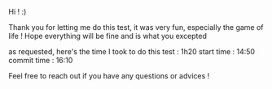 Hi ! :)

Thank you for letting me do this test, it was very fun, especially the game of life ! 
Hope everything will be fine and is what you excepted 

as requested, here's the time I took to do this test : 1h20
start time : 14:50
commit time : 16:10

Feel free to reach out if you have any questions or advices ! 


